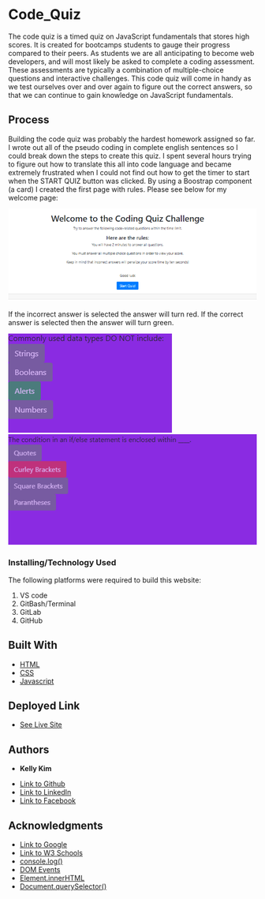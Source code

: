 # Code_Quiz

The code quiz is a timed quiz on JavaScript fundamentals that stores high scores. It is created for bootcamps students to gauge their progress compared to their peers. As students we are all anticipating to become web developers, and will most likely be asked to complete a coding assessment. These assessments are typically a combination of multiple-choice questions and interactive challenges. This code quiz will come in handy as we test ourselves over and over again to figure out the correct answers, so that we can continue to gain knowledge on JavaScript fundamentals.

## Process

Building the code quiz was probably the hardest homework assigned so far. I wrote out all of the pseudo coding in complete english sentences so I could break down the steps to create this quiz. I spent several hours trying to figure out how to translate this all into code language and became extremely frustrated when I could not find out how to get the timer to start when the START QUIZ button was clicked. By using a Boostrap component (a card) I created the first page with rules. Please see below for my welcome page: 

![Image](codequiz.png)

If the incorrect answer is selected the answer will turn red. If the correct answer is selected then the answer will turn green.

![Image](1.png)
![Image](2.png)

### Installing/Technology Used

The following platforms were required to build this website:

1) VS code
2) GitBash/Terminal
3) GitLab
4) GitHub

## Built With

* [HTML](https://developer.mozilla.org/en-US/docs/Web/HTML)
* [CSS](https://developer.mozilla.org/en-US/docs/Web/CSS)
* [Javascript](https://developer.mozilla.org/en-US/doc/Web/CSS)

## Deployed Link

* [See Live Site](https://kellykim831.github.io/Code_Quiz/)


## Authors

* **Kelly Kim** 

- [Link to Github](https://github.com/kellykim831)
- [Link to LinkedIn](https://www.linkedin.com/in/realtorkellykim/)
- [Link to Facebook](https://www.facebook.com/kimkelz)


## Acknowledgments

* [Link to Google](https://www.google.com)
* [Link to W3 Schools](https://www.w3schools.com)
* [console.log()](https://developer.mozilla.org/en-US/docs/Web/API/Console/log)
* [DOM Events](https://www.w3schools.com/jsref/dom_obj_event.asp)
* [Element.innerHTML](https://developer.mozilla.org/en-US/docs/Web/API/Element/innerHTML)
* [Document.querySelector()](https://developer.mozilla.org/en-US/docs/Web/API/Document/querySelector)
